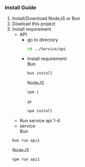 ### Install Guide

1. Install/Download NodeJS or Bun
2. Dowload this project
3. Install requirement
   - API
     - go to directory
       ```bash
       cd ../Service/api
       ```
     - Install requirement:
       <br>
       Bun
       ```bash
       bun install
       ```
       NodeJS
       ```bash
       npm i
       ```
       or
       ```bash
       npm install
       ```
   - Run service api 1-4
   * service
     <br>
     Bun
   ```bash
   bun run api1
   ```
   NodeJS
   ```bash
   npm run api1
   ```
